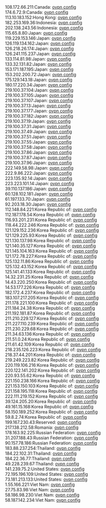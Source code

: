 108.172.66.211:Canada: [ovpn config](vpn/108_172_66_211.ovpn)  
174.6.72.9:Canada: [ovpn config](vpn/174_6_72_9.ovpn)  
113.10.183.152:Hong Kong: [ovpn config](vpn/113_10_183_152.ovpn)  
182.253.169.36:Indonesia: [ovpn config](vpn/182_253_169_36.ovpn)  
202.138.243.56:Indonesia: [ovpn config](vpn/202_138_243_56.ovpn)  
115.65.8.80:Japan: [ovpn config](vpn/115_65_8_80.ovpn)  
119.229.153.146:Japan: [ovpn config](vpn/119_229_153_146.ovpn)  
126.119.134.162:Japan: [ovpn config](vpn/126_119_134_162.ovpn)  
126.218.26.174:Japan: [ovpn config](vpn/126_218_26_174.ovpn)  
126.241.115.237:Japan: [ovpn config](vpn/126_241_115_237.ovpn)  
133.114.81.98:Japan: [ovpn config](vpn/133_114_81_98.ovpn)  
133.32.131.82:Japan: [ovpn config](vpn/133_32_131_82.ovpn)  
153.171.187.195:Japan: [ovpn config](vpn/153_171_187_195.ovpn)  
153.202.200.72:Japan: [ovpn config](vpn/153_202_200_72.ovpn)  
175.129.143.18:Japan: [ovpn config](vpn/175_129_143_18.ovpn)  
180.17.220.34:Japan: [ovpn config](vpn/180_17_220_34.ovpn)  
219.100.37.104:Japan: [ovpn config](vpn/219_100_37_104.ovpn)  
219.100.37.105:Japan: [ovpn config](vpn/219_100_37_105.ovpn)  
219.100.37.107:Japan: [ovpn config](vpn/219_100_37_107.ovpn)  
219.100.37.13:Japan: [ovpn config](vpn/219_100_37_13.ovpn)  
219.100.37.177:Japan: [ovpn config](vpn/219_100_37_177.ovpn)  
219.100.37.182:Japan: [ovpn config](vpn/219_100_37_182.ovpn)  
219.100.37.19:Japan: [ovpn config](vpn/219_100_37_19.ovpn)  
219.100.37.31:Japan: [ovpn config](vpn/219_100_37_31.ovpn)  
219.100.37.49:Japan: [ovpn config](vpn/219_100_37_49.ovpn)  
219.100.37.51:Japan: [ovpn config](vpn/219_100_37_51.ovpn)  
219.100.37.55:Japan: [ovpn config](vpn/219_100_37_55.ovpn)  
219.100.37.58:Japan: [ovpn config](vpn/219_100_37_58.ovpn)  
219.100.37.86:Japan: [ovpn config](vpn/219_100_37_86.ovpn)  
219.100.37.87:Japan: [ovpn config](vpn/219_100_37_87.ovpn)  
219.100.37.96:Japan: [ovpn config](vpn/219_100_37_96.ovpn)  
222.149.58.98:Japan: [ovpn config](vpn/222_149_58_98.ovpn)  
222.9.86.222:Japan: [ovpn config](vpn/222_9_86_222.ovpn)  
223.135.92.14:Japan: [ovpn config](vpn/223_135_92_14.ovpn)  
223.223.101.14:Japan: [ovpn config](vpn/223_223_101_14.ovpn)  
39.110.137.186:Japan: [ovpn config](vpn/39_110_137_186.ovpn)  
60.128.102.181:Japan: [ovpn config](vpn/60_128_102_181.ovpn)  
61.197.133.70:Japan: [ovpn config](vpn/61_197_133_70.ovpn)  
92.203.18.30:Japan: [ovpn config](vpn/92_203_18_30.ovpn)  
112.148.84.221:Korea Republic of: [ovpn config](vpn/112_148_84_221.ovpn)  
112.187.178.54:Korea Republic of: [ovpn config](vpn/112_187_178_54.ovpn)  
116.93.201.231:Korea Republic of: [ovpn config](vpn/116_93_201_231.ovpn)  
118.44.222.246:Korea Republic of: [ovpn config](vpn/118_44_222_246.ovpn)  
121.129.152.236:Korea Republic of: [ovpn config](vpn/121_129_152_236.ovpn)  
121.129.225.93:Korea Republic of: [ovpn config](vpn/121_129_225_93.ovpn)  
121.130.137.98:Korea Republic of: [ovpn config](vpn/121_130_137_98.ovpn)  
121.140.35.127:Korea Republic of: [ovpn config](vpn/121_140_35_127.ovpn)  
121.145.104.163:Korea Republic of: [ovpn config](vpn/121_145_104_163.ovpn)  
121.172.78.227:Korea Republic of: [ovpn config](vpn/121_172_78_227.ovpn)  
125.132.11.86:Korea Republic of: [ovpn config](vpn/125_132_11_86.ovpn)  
125.132.43.152:Korea Republic of: [ovpn config](vpn/125_132_43_152.ovpn)  
125.141.41.133:Korea Republic of: [ovpn config](vpn/125_141_41_133.ovpn)  
14.32.231.25:Korea Republic of: [ovpn config](vpn/14_32_231_25.ovpn)  
14.43.220.250:Korea Republic of: [ovpn config](vpn/14_43_220_250.ovpn)  
14.53.177.226:Korea Republic of: [ovpn config](vpn/14_53_177_226.ovpn)  
182.172.4.237:Korea Republic of: [ovpn config](vpn/182_172_4_237.ovpn)  
183.107.217.205:Korea Republic of: [ovpn config](vpn/183_107_217_205.ovpn)  
211.178.221.100:Korea Republic of: [ovpn config](vpn/211_178_221_100.ovpn)  
211.184.24.38:Korea Republic of: [ovpn config](vpn/211_184_24_38.ovpn)  
211.192.181.87:Korea Republic of: [ovpn config](vpn/211_192_181_87.ovpn)  
211.210.229.127:Korea Republic of: [ovpn config](vpn/211_210_229_127.ovpn)  
211.227.110.239:Korea Republic of: [ovpn config](vpn/211_227_110_239.ovpn)  
211.230.229.68:Korea Republic of: [ovpn config](vpn/211_230_229_68.ovpn)  
211.34.63.136:Korea Republic of: [ovpn config](vpn/211_34_63_136.ovpn)  
211.51.0.24:Korea Republic of: [ovpn config](vpn/211_51_0_24.ovpn)  
211.61.42.109:Korea Republic of: [ovpn config](vpn/211_61_42_109.ovpn)  
218.235.126.223:Korea Republic of: [ovpn config](vpn/218_235_126_223.ovpn)  
218.37.44.201:Korea Republic of: [ovpn config](vpn/218_37_44_201.ovpn)  
219.249.223.82:Korea Republic of: [ovpn config](vpn/219_249_223_82.ovpn)  
220.119.106.216:Korea Republic of: [ovpn config](vpn/220_119_106_216.ovpn)  
220.122.141.202:Korea Republic of: [ovpn config](vpn/220_122_141_202.ovpn)  
220.93.55.62:Korea Republic of: [ovpn config](vpn/220_93_55_62.ovpn)  
221.150.238.166:Korea Republic of: [ovpn config](vpn/221_150_238_166.ovpn)  
221.153.150.103:Korea Republic of: [ovpn config](vpn/221_153_150_103.ovpn)  
221.158.195.118:Korea Republic of: [ovpn config](vpn/221_158_195_118.ovpn)  
222.111.219.152:Korea Republic of: [ovpn config](vpn/222_111_219_152.ovpn)  
39.124.205.20:Korea Republic of: [ovpn config](vpn/39_124_205_20.ovpn)  
49.161.15.168:Korea Republic of: [ovpn config](vpn/49_161_15_168.ovpn)  
58.150.189.252:Korea Republic of: [ovpn config](vpn/58_150_189_252.ovpn)  
59.8.2.74:Korea Republic of: [ovpn config](vpn/59_8_2_74.ovpn)  
199.167.230.43:Reserved: [ovpn config](vpn/199_167_230_43.ovpn)  
217.138.212.58:Romania: [ovpn config](vpn/217_138_212_58.ovpn)  
178.163.92.225:Russian Federation: [ovpn config](vpn/178_163_92_225.ovpn)  
31.207.188.43:Russian Federation: [ovpn config](vpn/31_207_188_43.ovpn)  
90.157.78.186:Russian Federation: [ovpn config](vpn/90_157_78_186.ovpn)  
183.88.237.254:Thailand: [ovpn config](vpn/183_88_237_254.ovpn)  
184.22.102.31:Thailand: [ovpn config](vpn/184_22_102_31.ovpn)  
184.22.36.77:Thailand: [ovpn config](vpn/184_22_36_77.ovpn)  
49.228.239.67:Thailand: [ovpn config](vpn/49_228_239_67.ovpn)  
141.239.75.2:United States: [ovpn config](vpn/141_239_75_2.ovpn)  
72.195.196.109:United States: [ovpn config](vpn/72_195_196_109.ovpn)  
73.181.213.133:United States: [ovpn config](vpn/73_181_213_133.ovpn)  
1.55.166.221:Viet Nam: [ovpn config](vpn/1_55_166_221.ovpn)  
27.75.83.98:Viet Nam: [ovpn config](vpn/27_75_83_98.ovpn)  
58.186.98.230:Viet Nam: [ovpn config](vpn/58_186_98_230.ovpn)  
58.187.142.234:Viet Nam: [ovpn config](vpn/58_187_142_234.ovpn)  
